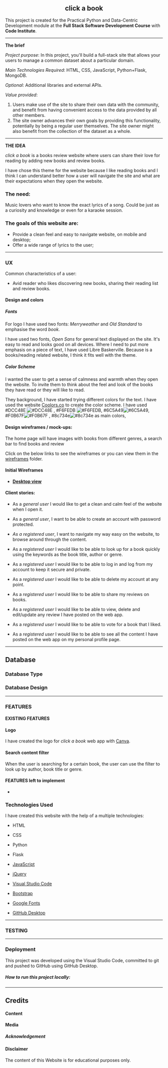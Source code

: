 <h1 align="center">
<a  href=""  target="_blank"><img  src=""  alt=""/></a>
<a  href=""  target="_blank"><img  src=""  alt=""/></a>
</h1>
<h2 align="center"> click a book</h2>

This project is created for the Practical Python and Data-Centric Development module at the **Full Stack Software Development Course** with **Code Institute**.

***

**The brief** 

_Project purpose_: In this project, you'll build a full-stack site that allows your users to manage a common dataset about a particular domain.

_Main Technologies Required_: HTML, CSS, JavaScript, Python+Flask, MongoDB.

_Optional_: Additional libraries and external APIs.

_Value provided_:

1. Users make use of the site to share their own data with the community, and benefit from having convenient access to the data provided by all other members.
2. The site owner advances their own goals by providing this functionality, potentially by being a regular user themselves. The site owner might also benefit from the collection of the dataset as a whole.

***

**THE IDEA**

_click a book_ is a books review website where users can share their love for reading by adding new books and review books.

 I have chose this theme for the website because I like reading books and I think I can understand better how a user will navigate the site and what are their expectations when they open the website. 

### The need:

Music lovers who want to know the exact lyrics of a song. Could be just as a curiosity and knowledge or even for a karaoke session.

### The goals of this website are:

* Provide a clean feel and easy to navigate website, on mobile and desktop;
* Offer a wide range of lyrics to the user;

***

###  UX

Common characteristics of a user:

* Avid reader who likes discovering new books, sharing their reading list and review books.

#### Design and colors

##### Fonts

For logo I have used two fonts: _Merryweather_ and _Old Standard_ to emphasise the word _book_.

I have used two fonts, _Open Sans_ for general text displayed on the site. It's easy to read and looks good on all devices. Where I need to put more emphasis on a piece of text, I have used Libre Baskerville. Because is a books/reading related website, I think it fits well with the theme.

##### Color Scheme

I wanted the user to get a sense of calmness and warmth when they open the website. To invite them to think about the feel and look of the books they have read or they will like to read. 

They background, I have started trying different colors for the text.
I have used the website [Coolors.co](https://coolors.co/) to create the color scheme. I have used #DCC48E ![#DCC48E](https://placehold.it/15/DCC48E/000000?text=+) , #F6FEDB ![#F6FEDB](https://placehold.it/15/F6FEDB/000000?text=+),  #6C5A49![#6C5A49](https://placehold.it/15/6C5A49/000000?text=+), #F0B67F![#F0B67F](https://placehold.it/15/F0B67F/000000?text=+) , #8c734e![#8c734e](https://placehold.it/15/8c734e/000000?text=+) as main colors,

#### Design wireframes / mock-ups:

The home page will have images with books from different genres, a search bar to find books and review

Click on the below links to see the wireframes or you can view them in the  [wireframes]() folder.

#### Initial Wireframes

* **[Desktop view](https://github.com/andreeaiosip/click-a-book/tree/master/documentation/wireframes/desktop)**


#### Client stories:

* As a _general user_ I would like to get a clean and calm feel of the website when I open it.

* As a _general user_, I want to be able to create an account with password protected.

* *As a registered user*, I want to navigate my way easy on the website, to browse around through the content.

* As a _registered user_ I would like to be able to look up for a book quickly using the keywords as the book title, author or genre.

* As a _registered user_ I would like to be able to log in and log from my account to keep it secure and private.

* As a _registered user_ I would like to be able to delete my account at any point.

* As a _registered user_ I would like to be able to share my reviews on books.

* As a _registered user_ I would like to be able to view, delete and edit/update any review I have posted on the web app.

* As a _registered user_ I would like to be able to vote for a book that I liked.

* As a _registered user_ I would like to be able to see all the content I have posted on the web app on my personal profile page.

  

***

## Database

### Database Type



### Database Design



_______________________________________



### FEATURES

#### EXISTING FEATURES

#### Logo 

I have created the logo for _click a book_ web app with [Canva](https://www.canva.com/). 

####  Search content filter

When the user is searching for a certain book, the user can use the filter to look up by author, book title or genre.



#### FEATURES left to implement

* 

### Technologies Used

I have created this website with the help of a multiple technologies:

* HTML 

* CSS 

* Python

* Flask

* [JavaScript](https://www.javascript.com/)

* [jQuery](https://jquery.com/)

* [Visual Studio Code](https://code.visualstudio.com/)

* [Bootstrap](https://getbootstrap.com/)

* [Google Fonts](https://fonts.google.com/) 

* [GitHub Desktop](https://desktop.github.com/)

  

***

### TESTING



***

### Deployment

This project was developed using the Visual Studio Code, committed to git and pushed to GitHub using GitHub Desktop.




##### How to run this project locally:



***

## Credits

#### Content



#### Media



##### Acknowledgement



#### Disclaimer

The content of this Website is for educational purposes only.


